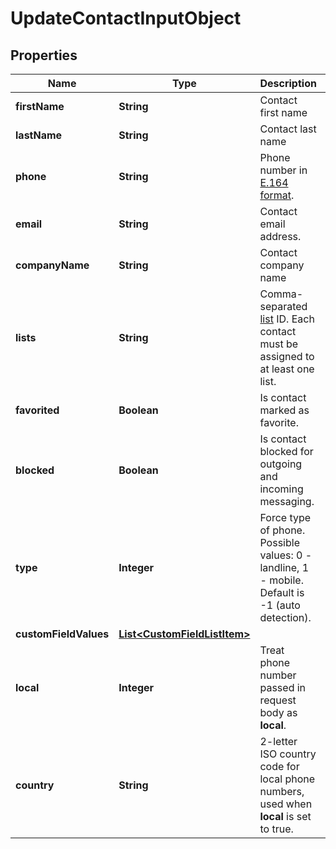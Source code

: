 
# UpdateContactInputObject

## Properties
Name | Type | Description | Notes
------------ | ------------- | ------------- | -------------
**firstName** | **String** | Contact first name |  [optional]
**lastName** | **String** | Contact last name |  [optional]
**phone** | **String** | Phone number in [E.164 format](https://en.wikipedia.org/wiki/E.164). | 
**email** | **String** | Contact email address. |  [optional]
**companyName** | **String** | Contact company name |  [optional]
**lists** | **String** | Comma-separated [list](http://docs.textmagictesting.com/#section/Lists) ID. Each contact must be assigned to at least one list. | 
**favorited** | **Boolean** | Is contact marked as favorite. |  [optional]
**blocked** | **Boolean** | Is contact blocked for outgoing and incoming messaging. |  [optional]
**type** | **Integer** | Force type of phone. Possible values: 0 - landline, 1 - mobile. Default is -1 (auto detection). |  [optional]
**customFieldValues** | [**List&lt;CustomFieldListItem&gt;**](CustomFieldListItem.md) |  |  [optional]
**local** | **Integer** | Treat phone number passed in request body as **local**. |  [optional]
**country** | **String** | 2-letter ISO country code for local phone numbers, used when **local** is set to true. |  [optional]



